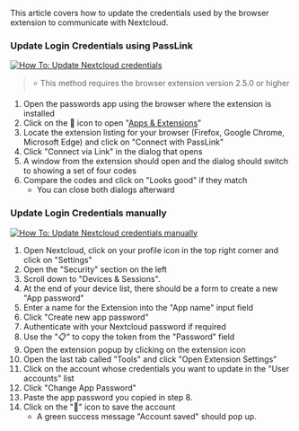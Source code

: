 This article covers how to update the credentials used by the browser extension to communicate with Nextcloud.

### Update Login Credentials using PassLink
[![How To: Update Nextcloud credentials](../_files/_previews/extension-update-credentials-passlink.jpg)](../_files/videos/extension-update-credentials-passlink.mp4)

> :star: This method requires the browser extension version 2.5.0 or higher

1. Open the passwords app using the browser where the extension is installed
2. Click on the 🧩 icon to open "[Apps & Extensions](web+passlink://goto/apps)"
3. Locate the extension listing for your browser (Firefox, Google Chrome, Microsoft Edge) and click on "Connect with PassLink"
4. Click "Connect via Link" in the dialog that opens
5. A window from the extension should open and the dialog should switch to showing a set of four codes
6. Compare the codes and click on "Looks good" if they match
    - You can close both dialogs afterward


### Update Login Credentials manually
[![How To: Update Nextcloud credentials manually](../_files/_previews/extension-update-credentials-manually.jpg)](../_files/videos/extension-update-credentials-manually.mp4)

1. Open Nextcloud, click on your profile icon in the top right corner and click on "Settings"
2. Open the "Security" section on the left
3. Scroll down to "Devices & Sessions".
4. At the end of your device list, there should be a form to create a new "App password"
5. Enter a name for the Extension into the "App name" input field
6. Click "Create new app password"
7. Authenticate with your Nextcloud password if required
8. Use the "📋" to copy the token from the "Password" field
9. Open the extension popup by clicking on the extension icon
10. Open the last tab called "Tools" and click "Open Extension Settings"
11. Click on the account whose credentials you want to update in the "User accounts" list
12. Click "Change App Password"
13. Paste the app password you copied in step 8.
14. Click on the "💾" icon to save the account
    - A green success message "Account saved" should pop up.
